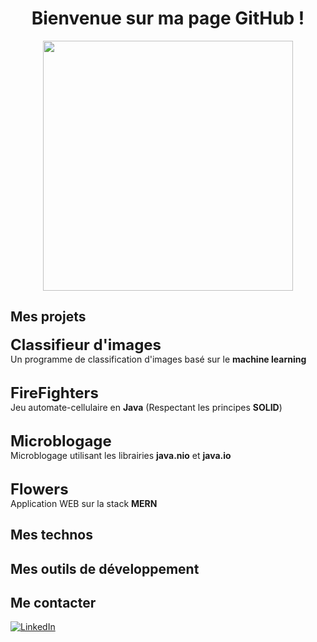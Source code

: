 <div align="center">
  <h1>Bienvenue sur ma page GitHub !</h1>
  <img src="https://i.giphy.com/media/3o7qE3mzB6V9MZRSGI/giphy.webp" width="400">
</div>

## Mes projets

<span style="font-size: 24px">**Classifieur d'images**</span>
<br>
Un programme de classification d'images basé sur le **machine learning**
<br><br>

<span style="font-size: 24px">**FireFighters**</span>
<br>
Jeu automate-cellulaire en **Java** (Respectant les principes **SOLID**)
<br><br>

<span style="font-size: 24px">**Microblogage**</span>
<br>
Microblogage utilisant les librairies **java.nio** et **java.io**
<br><br>

<span style="font-size: 24px">**Flowers**</span>
<br>
Application WEB sur la stack **MERN**

## Mes technos

## Mes outils de développement

## Me contacter

[![LinkedIn](https://img.shields.io/badge/linkedin-%230077B5.svg?style=for-the-badge&logo=linkedin&logoColor=white)](https://www.linkedin.com/in/yacine-talhaoui-3b8bba241/)
